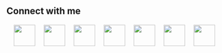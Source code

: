 <!-- HTML -->
<h2>Connect with me</h2>
<div class="social-links">
    <a href="https://www.facebook.com/mrxmehedi404" target="_blank"><img src="https://img.icons8.com/color/48/000000/facebook.png"/></a>
    <a href="https://www.youtube.com/@mrx-mehedi-404" target="_blank"><img src="https://img.icons8.com/color/48/000000/youtube-play.png"/></a>
    <a href="https://t.me/mrxmehedi404" target="_blank"><img src="https://img.icons8.com/color/48/000000/telegram-app.png"/></a>
    <a href="https://www.instagram.com/mrxmehedi404" target="_blank"><img src="https://img.icons8.com/color/48/000000/instagram-new.png"/></a>
    <a href="https://x.com/mrxmehedi404" target="_blank"><img src="https://img.icons8.com/color/48/000000/twitter--v1.png"/></a>
    <a href="https://wa.me/qr/CPVBVNDIEVWXH1" target="_blank"><img src="https://img.icons8.com/color/48/000000/whatsapp.png"/></a>
    <a href="https://www.google.com/" target="_blank"><img src="https://img.icons8.com/color/48/000000/domain.png"/></a>
</div>

<!-- CSS -->
<style>
    .social-links {
        display: flex;
        justify-content: center;
        gap: 20px;
        margin-top: 20px;
    }

    .social-links img {
        width: 50px;
        height: 50px;
        transition: transform 0.3s;
    }

    .social-links img:hover {
        transform: scale(1.2) rotate(10deg);
    }
</style>
